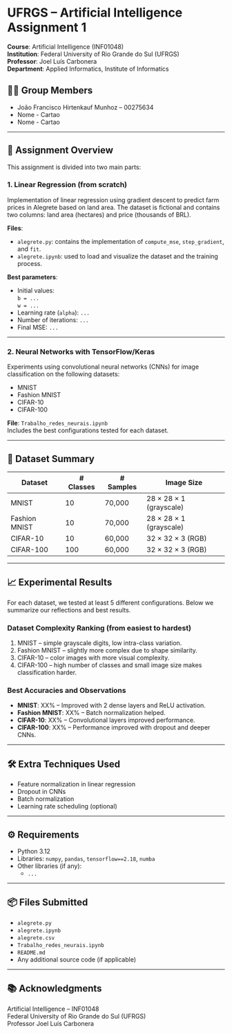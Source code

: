 
# UFRGS – Artificial Intelligence Assignment 1

**Course**: Artificial Intelligence (INF01048)  
**Institution**: Federal University of Rio Grande do Sul (UFRGS)  
**Professor**: Joel Luís Carbonera  
**Department**: Applied Informatics, Institute of Informatics  

## 🧑‍💻 Group Members

- João Francisco Hirtenkauf Munhoz – 00275634
- Nome - Cartao
- Nome - Cartao

---

## 📍 Assignment Overview

This assignment is divided into two main parts:

### 1. Linear Regression (from scratch)

Implementation of linear regression using gradient descent to predict farm prices in Alegrete based on land area. The dataset is fictional and contains two columns: land area (hectares) and price (thousands of BRL).

**Files**:
- `alegrete.py`: contains the implementation of `compute_mse`, `step_gradient`, and `fit`.
- `alegrete.ipynb`: used to load and visualize the dataset and the training process.

**Best parameters**:
- Initial values:  
  `b = ...`  
  `w = ...`  
- Learning rate (`alpha`): `...`  
- Number of iterations: `...`  
- Final MSE: `...`

---

### 2. Neural Networks with TensorFlow/Keras

Experiments using convolutional neural networks (CNNs) for image classification on the following datasets:

- MNIST
- Fashion MNIST
- CIFAR-10
- CIFAR-100

**File**: `Trabalho_redes_neurais.ipynb`  
Includes the best configurations tested for each dataset.

---

## 🧪 Dataset Summary

| Dataset        | # Classes | # Samples | Image Size            |
|----------------|-----------|-----------|------------------------|
| MNIST          | 10        | 70,000    | 28 × 28 × 1 (grayscale)|
| Fashion MNIST  | 10        | 70,000    | 28 × 28 × 1 (grayscale)|
| CIFAR-10       | 10        | 60,000    | 32 × 32 × 3 (RGB)      |
| CIFAR-100      | 100       | 60,000    | 32 × 32 × 3 (RGB)      |

---

## 📈 Experimental Results

For each dataset, we tested at least 5 different configurations. Below we summarize our reflections and best results.

### Dataset Complexity Ranking (from easiest to hardest)

1. MNIST – simple grayscale digits, low intra-class variation.  
2. Fashion MNIST – slightly more complex due to shape similarity.  
3. CIFAR-10 – color images with more visual complexity.  
4. CIFAR-100 – high number of classes and small image size makes classification harder.

### Best Accuracies and Observations

- **MNIST**: XX% – Improved with 2 dense layers and ReLU activation.  
- **Fashion MNIST**: XX% – Batch normalization helped.  
- **CIFAR-10**: XX% – Convolutional layers improved performance.  
- **CIFAR-100**: XX% – Performance improved with dropout and deeper CNNs.

---

## 🛠️ Extra Techniques Used

- Feature normalization in linear regression  
- Dropout in CNNs  
- Batch normalization  
- Learning rate scheduling (optional)  

---

## ⚙️ Requirements

- Python 3.12  
- Libraries: `numpy`, `pandas`, `tensorflow==2.18`, `numba`  
- Other libraries (if any):  
  - `...`

---

## 📦 Files Submitted

- `alegrete.py`
- `alegrete.ipynb`
- `alegrete.csv`
- `Trabalho_redes_neurais.ipynb`
- `README.md`
- Any additional source code (if applicable)

---

## 📚 Acknowledgments

Artificial Intelligence – INF01048  
Federal University of Rio Grande do Sul (UFRGS)  
Professor Joel Luís Carbonera
